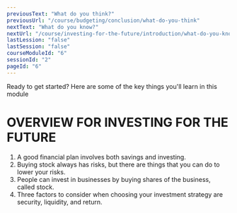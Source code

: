 ```yaml
---
previousText: "What do you think?"
previousUrl: "/course/budgeting/conclusion/what-do-you-think"
nextText: "What do you know?"
nextUrl: "/course/investing-for-the-future/introduction/what-do-you-know"
lastLession: "false"
lastSession: "false"
courseModuleId: "6"
sessionId: "2"
pageId: "6"
---
```



<sparkle-character-intro position="right" character="zynab">
Ready to get started? Here are some of the key things you'll learn in this module
</sparkle-character-intro>

# OVERVIEW FOR INVESTING FOR THE FUTURE
1. A good financial plan involves both savings and investing. 
2. Buying stock always has risks, but there are things that you can do to lower your risks.
3. People can invest in businesses by buying shares of the business, called stock.
4. Three factors to consider when choosing your investment strategy are security, liquidity, and return.
